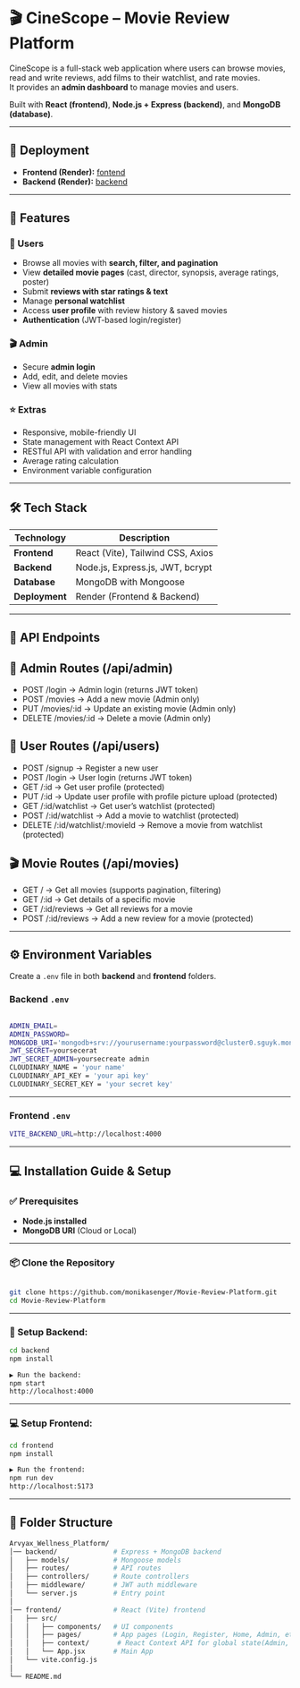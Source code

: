 # 🎬 CineScope – Movie Review Platform

CineScope is a full-stack web application where users can browse movies, read and write reviews, add films to their watchlist, and rate movies.  
It provides an **admin dashboard** to manage movies and users.  

Built with **React (frontend)**, **Node.js + Express (backend)**, and **MongoDB (database)**.  

---

## 🚀 Deployment

- **Frontend (Render):** [fontend]()  
- **Backend (Render):** [backend]()

---
## 🚀 Features

### 👥 Users
- Browse all movies with **search, filter, and pagination**
- View **detailed movie pages** (cast, director, synopsis, average ratings, poster)
- Submit **reviews with star ratings & text**
- Manage **personal watchlist**
- Access **user profile** with review history & saved movies
- **Authentication** (JWT-based login/register)

### 🎬 Admin
- Secure **admin login**
- Add, edit, and delete movies
- View all movies with stats

### ⭐ Extras
- Responsive, mobile-friendly UI
- State management with React Context API
- RESTful API with validation and error handling
- Average rating calculation
- Environment variable configuration

---

## 🛠️ Tech Stack

| Technology   | Description                      |
|--------------|----------------------------------|
| **Frontend** | React (Vite), Tailwind CSS, Axios |
| **Backend**  |Node.js, Express.js, JWT, bcrypt |
| **Database** | MongoDB with Mongoose            |
| **Deployment** | Render (Frontend & Backend)   |

---

## 📡 API Endpoints
## 🔑 Admin Routes (/api/admin)
- POST /login → Admin login (returns JWT token)
- POST /movies → Add a new movie (Admin only)
- PUT /movies/:id → Update an existing movie (Admin only)
- DELETE /movies/:id → Delete a movie (Admin only)


## 👤 User Routes (/api/users)
- POST /signup → Register a new user
- POST /login → User login (returns JWT token)
- GET /:id → Get user profile (protected)
- PUT /:id → Update user profile with profile picture upload (protected)
- GET /:id/watchlist → Get user’s watchlist (protected)
- POST /:id/watchlist → Add a movie to watchlist (protected)
- DELETE /:id/watchlist/:movieId → Remove a movie from watchlist (protected)

## 🎬 Movie Routes (/api/movies)
- GET / → Get all movies (supports pagination, filtering)
- GET /:id → Get details of a specific movie
- GET /:id/reviews → Get all reviews for a movie
- POST /:id/reviews → Add a new review for a movie (protected)

---

## ⚙️ Environment Variables

Create a `.env` file in both **backend** and **frontend** folders.

### Backend `.env`
```bash

ADMIN_EMAIL=
ADMIN_PASSWORD=
MONGODB_URI='mongodb+srv://yourusername:yourpassword@cluster0.sguyk.mongodb.net'
JWT_SECRET=yoursecerat
JWT_SECRET_ADMIN=yoursecreate admin
CLOUDINARY_NAME = 'your name'
CLOUDINARY_API_KEY = 'your api key'
CLOUDINARY_SECRET_KEY = 'your secret key'

```
---
### Frontend `.env`
```bash
VITE_BACKEND_URL=http://localhost:4000

```
---

## 💻 Installation Guide  & Setup

### ✅ Prerequisites

- **Node.js installed**  
- **MongoDB URI** (Cloud or Local)

---

### 📦 Clone the Repository
```bash

git clone https://github.com/monikasenger/Movie-Review-Platform.git
cd Movie-Review-Platform
```
---

### 🔧 Setup Backend:

```bash
cd backend
npm install

▶️ Run the backend:
npm start
http://localhost:4000
```
---
### 💻 Setup Frontend:
```bash
cd frontend
npm install

▶️ Run the frontend:
npm run dev
http://localhost:5173
```
---
## 📁 Folder Structure 
```bash
Arvyax_Wellness_Platform/
│── backend/              # Express + MongoDB backend
│   ├── models/           # Mongoose models
│   ├── routes/           # API routes
│   ├── controllers/      # Route controllers
│   ├── middleware/       # JWT auth middleware
│   └── server.js         # Entry point
│
│── frontend/             # React (Vite) frontend
│   ├── src/
│   │   ├── components/   # UI components
│   │   ├── pages/        # App pages (Login, Register, Home, Admin, etc.)
│   │   ├── context/       # React Context API for global state(Admin, User, Movie )
│   │   └── App.jsx       # Main App
│   └── vite.config.js
│
└── README.md
